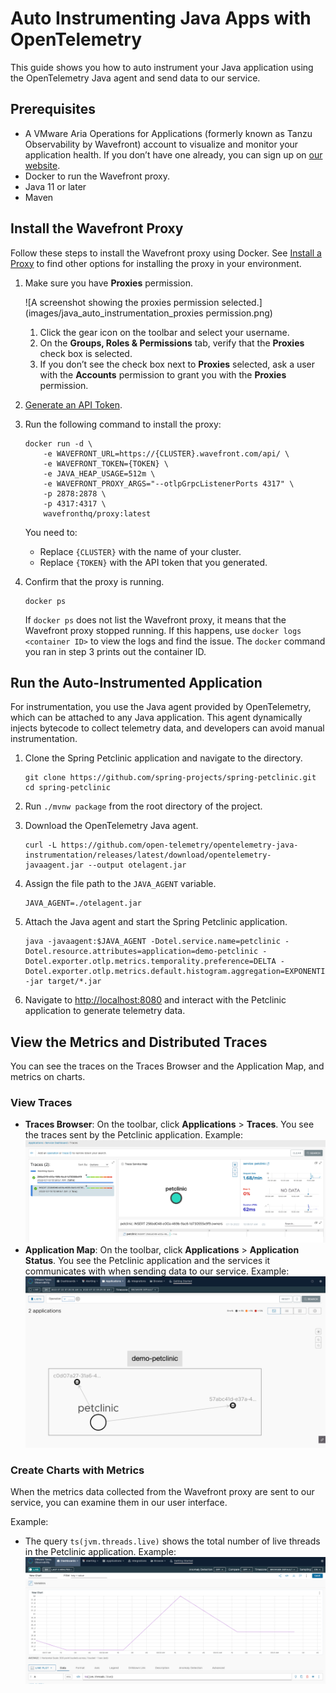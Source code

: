 # Auto Instrumenting Java Apps with OpenTelemetry

This guide shows you how to auto instrument your Java application using the OpenTelemetry Java agent and send data to our service. 

## Prerequisites

* A VMware Aria Operations for Applications (formerly known as Tanzu Observability by Wavefront) account to visualize and monitor your application health. If you don’t have one already, you can sign up on [our website](https://www.vmware.com/products/aria-operations-for-applications.html). 
* Docker to run the Wavefront proxy. 
* Java 11 or later
* Maven


## Install the Wavefront Proxy

Follow these steps to install the Wavefront proxy using Docker. See [Install a Proxy](https://docs.wavefront.com/proxies_installing.html#install-a-proxy) to find other options for installing the proxy in your environment.

1. Make sure you have **Proxies** permission.
    
    ![A screenshot showing the proxies permission selected.](images/java_auto_instrumentation_proxies permission.png)

    1. Click the gear icon on the toolbar and select your username.
    1. On the **Groups, Roles & Permissions** tab, verify that the **Proxies** check box is selected.
    1. If you don’t see the check box next to **Proxies** selected, ask a user with the **Accounts** permission to grant you with the **Proxies** permission.
    
    

1. [Generate an API Token](https://docs.wavefront.com/wavefront_api.html#generating-an-api-token).
1. Run the following command to install the proxy:
    ```
    docker run -d \
        -e WAVEFRONT_URL=https://{CLUSTER}.wavefront.com/api/ \
        -e WAVEFRONT_TOKEN={TOKEN} \
        -e JAVA_HEAP_USAGE=512m \
        -e WAVEFRONT_PROXY_ARGS="--otlpGrpcListenerPorts 4317" \
        -p 2878:2878 \
        -p 4317:4317 \
        wavefronthq/proxy:latest
    ```
    You need to:
    * Replace `{CLUSTER}` with the name of your cluster.
    * Replace `{TOKEN}` with the API token that you generated. 
1. Confirm that the proxy is running.
    ```
    docker ps
    ```

    If `docker ps` does not list the Wavefront proxy, it means that the Wavefront proxy stopped running. If this happens, use `docker logs <container ID>` to view the logs and find the issue. The `docker` command you ran in step 3 prints out the container ID.

## Run the Auto-Instrumented Application

For instrumentation, you use the Java agent provided by OpenTelemetry, which can be attached to any Java application. This agent dynamically injects bytecode to collect telemetry data, and developers can avoid manual instrumentation. 

1. Clone the Spring Petclinic application and navigate to the directory.
    ```
    git clone https://github.com/spring-projects/spring-petclinic.git
    cd spring-petclinic
    ```

1. Run `./mvnw package` from the root directory of the project.
1. Download the OpenTelemetry Java agent.
    ```
    curl -L https://github.com/open-telemetry/opentelemetry-java-instrumentation/releases/latest/download/opentelemetry-javaagent.jar --output otelagent.jar
    ```
1. Assign the file path to the `JAVA_AGENT` variable.
    ```
    JAVA_AGENT=./otelagent.jar
    ```
1. Attach the Java agent and start the Spring Petclinic application.
    ```
    java -javaagent:$JAVA_AGENT -Dotel.service.name=petclinic -Dotel.resource.attributes=application=demo-petclinic -Dotel.exporter.otlp.metrics.temporality.preference=DELTA -Dotel.exporter.otlp.metrics.default.histogram.aggregation=EXPONENTIAL_BUCKET_HISTOGRAM -jar target/*.jar
    ```

1. Navigate to [http://localhost:8080](http://localhost:8080) and interact with the Petclinic application to generate telemetry data.

## View the Metrics and Distributed Traces

You can see the traces on the Traces Browser and the Application Map, and metrics on charts.

### View Traces

* **Traces Browser**: On the toolbar, click **Applications** > **Traces**. You see the traces sent by the Petclinic application.
    Example:
    ![A screenshot showing the Traces Browser with the traces that were sent from the Petclinic application.](images/java_auto_instrumentation_traces_browser.png)
* **Application Map**: On the toolbar, click **Applications** > **Application Status**. You see the Petclinic application and the services it communicates with when sending data to our service.
    Example:
    ![A screenshot showing the Application Map with the Petclinic application.](images/java_auto_instrumentation_application_map.png)

### Create Charts with Metrics

When the metrics data collected from the Wavefront proxy are sent to our service, you can examine them in our user interface.

Example:

* The query `ts(jvm.threads.live)` shows the total number of live threads in the Petclinic application.
    Example:
    ![A screenshot showing the chart data when you query for ts(jvm.threads.live).](images/java_auto_instrumentation_metrics_chart.png)
